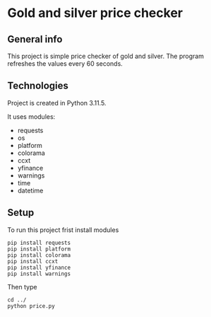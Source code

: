 <p>

# Gold and silver price checker

## General info

This project is simple price checker of gold and silver. The program refreshes the values ​​every 60 seconds.
## Technologies

Project is created in Python 3.11.5.

It uses modules:
* requests
* os
* platform
* colorama
* ccxt
* yfinance
* warnings
* time
* datetime
## Setup
To run this project frist install modules

```
pip install requests
pip install platform
pip install colorama
pip install ccxt
pip install yfinance
pip install warnings
```
Then type
```
cd ../
python price.py
```

</p>
 

